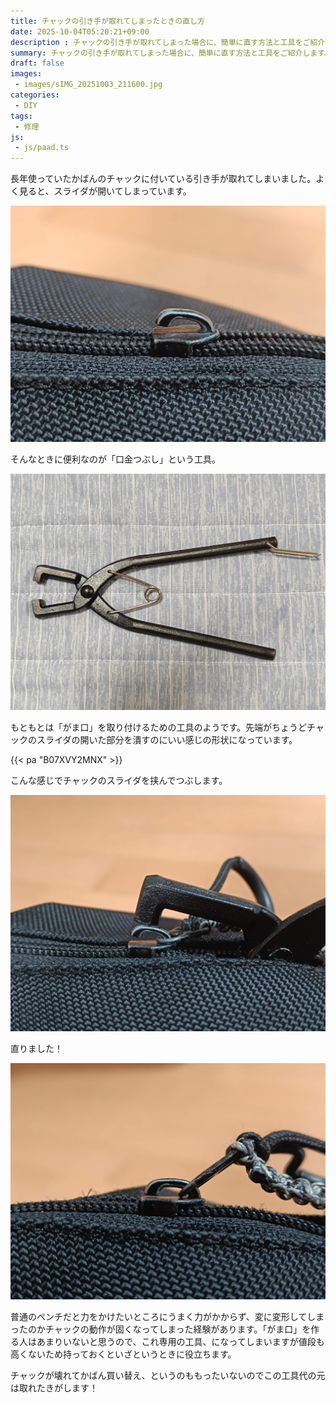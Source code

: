 ```yaml
---
title: チャックの引き手が取れてしまったときの直し方
date: 2025-10-04T05:20:21+09:00
description : チャックの引き手が取れてしまった場合に、簡単に直す方法と工具をご紹介します。
summary: チャックの引き手が取れてしまった場合に、簡単に直す方法と工具をご紹介します。
draft: false
images:
 - images/sIMG_20251003_211600.jpg
categories:
 - DIY
tags:
 - 修理
js:
 - js/paad.ts
---
```


長年使っていたかばんのチャックに付いている引き手が取れてしまいました。よく見ると、スライダが開いてしまっています。

![引き手の取れたスライダ](images/sIMG_20251003_211739.jpg)


そんなときに便利なのが「口金つぶし」という工具。

![口金つぶし](images/sIMG_20251003_211600.jpg)

もともとは「がま口」を取り付けるための工具のようです。先端がちょうどチャックのスライダの開いた部分を潰すのにいい感じの形状になっています。

{{< pa "B07XVY2MNX" >}}

こんな感じでチャックのスライダを挟んでつぶします。

![口金つぶしでチャックのスライダをつぶす](images/sIMG_20251003_211819.jpg)

直りました！

![修理後のスライダ](images/sIMG_20251003_212023.jpg)

普通のペンチだと力をかけたいところにうまく力がかからず、変に変形してしまったのかチャックの動作が固くなってしまった経験があります。「がま口」を作る人はあまりいないと思うので、これ専用の工具、になってしまいますが値段も高くないため持っておくといざというときに役立ちます。

チャックが壊れてかばん買い替え、というのももったいないのでこの工具代の元は取れたきがします！
